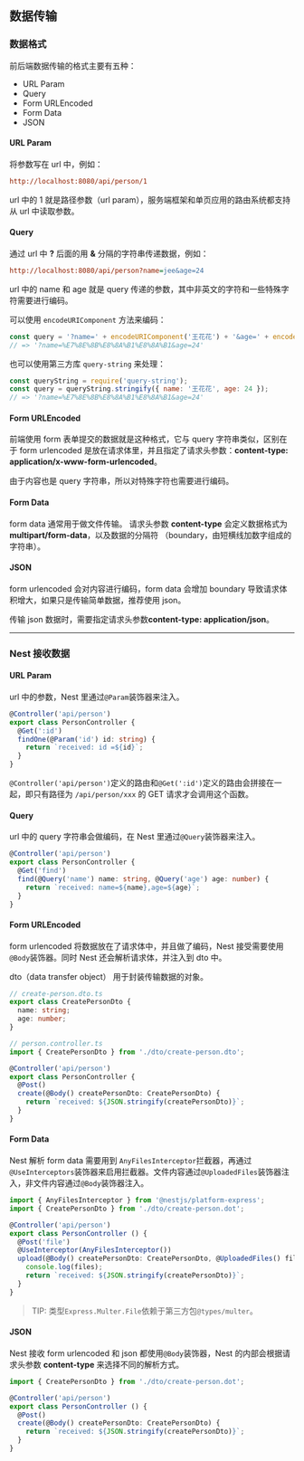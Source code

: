 ## 数据传输

### 数据格式

前后端数据传输的格式主要有五种：

- URL Param
- Query
- Form URLEncoded
- Form Data
- JSON

#### URL Param

将参数写在 url 中，例如：

```ini
http://localhost:8080/api/person/1
```

url 中的 1 就是路径参数（url param），服务端框架和单页应用的路由系统都支持从 url 中读取参数。

#### Query

通过 url 中 **?** 后面的用 **&** 分隔的字符串传递数据，例如：

```ini
http://localhost:8080/api/person?name=jee&age=24
```

url 中的 name 和 age 就是 query 传递的参数，其中非英文的字符和一些特殊字符需要进行编码。

可以使用 `encodeURIComponent` 方法来编码：

```javascript
const query = '?name=' + encodeURIComponent('王花花') + '&age=' + encodeURIComponent(24);
// => '?name=%E7%8E%8B%E8%8A%B1%E8%8A%B1&age=24'
```

也可以使用第三方库 `query-string` 来处理：

```javascript
const queryString = require('query-string');
const query = queryString.stringify({ name: '王花花', age: 24 });
// => '?name=%E7%8E%8B%E8%8A%B1%E8%8A%B1&age=24'
```

#### Form URLEncoded

前端使用 form 表单提交的数据就是这种格式，它与 query 字符串类似，区别在于 form urlencoded 是放在请求体里，并且指定了请求头参数：**content-type: application/x-www-form-urlencoded**。

由于内容也是 query 字符串，所以对特殊字符也需要进行编码。

#### Form Data

form data 通常用于做文件传输。 请求头参数 **content-type** 会定义数据格式为 **multipart/form-data**，以及数据的分隔符 （boundary，由短横线加数字组成的字符串）。

#### JSON

form urlencoded 会对内容进行编码，form data 会增加 boundary 导致请求体积增大，如果只是传输简单数据，推荐使用 json。

传输 json 数据时，需要指定请求头参数**content-type: application/json**。

---

### Nest 接收数据

#### URL Param

url 中的参数，Nest 里通过`@Param`装饰器来注入。

```typescript
@Controller('api/person')
export class PersonController {
  @Get(':id')
  findOne(@Param('id') id: string) {
    return `received: id =${id}`;
  }
}
```

`@Controller('api/person')`定义的路由和`@Get(':id')`定义的路由会拼接在一起，即只有路径为 `/api/person/xxx` 的 GET 请求才会调用这个函数。

#### Query

url 中的 query 字符串会做编码，在 Nest 里通过`@Query`装饰器来注入。

```typescript
@Controller('api/person')
export class PersonController {
  @Get('find')
  find(@Query('name') name: string, @Query('age') age: number) {
    return `received: name=${name},age=${age}`;
  }
}
```

#### Form URLEncoded

form urlencoded 将数据放在了请求体中，并且做了编码，Nest 接受需要使用`@Body`装饰器。同时 Nest 还会解析请求体，并注入到 dto 中。

dto（data transfer object） 用于封装传输数据的对象。

```typescript
// create-person.dto.ts
export class CreatePersonDto {
  name: string;
  age: number;
}

// person.controller.ts
import { CreatePersonDto } from './dto/create-person.dto';

@Controller('api/person')
export class PersonController {
  @Post()
  create(@Body() createPersonDto: CreatePersonDto) {
    return `received: ${JSON.stringify(createPersonDto)}`;
  }
}
```

#### Form Data

Nest 解析 form data 需要用到 `AnyFilesInterceptor`拦截器，再通过`@UseInterceptors`装饰器来启用拦截器。文件内容通过`@UploadedFiles`装饰器注入，非文件内容通过`@Body`装饰器注入。

```typescript
import { AnyFilesInterceptor } from '@nestjs/platform-express';
import { CreatePersonDto } from './dto/create-person.dot';

@Controller('api/person')
export class PersonController () {
  @Post('file')
  @UseInterceptor(AnyFilesInterceptor())
  upload(@Body() createPersonDto: CreatePersonDto, @UploadedFiles() files: Array<Express.Multer.File>) {
    console.log(files);
    return `received: ${JSON.stringify(createPersonDto)}`;
  }
}
```

> TIP: 类型`Express.Multer.File`依赖于第三方包`@types/multer`。

#### JSON

Nest 接收 form urlencoded 和 json 都使用`@Body`装饰器，Nest 的内部会根据请求头参数 **content-type** 来选择不同的解析方式。

```typescript
import { CreatePersonDto } from './dto/create-person.dot';

@Controller('api/person')
export class PersonController () {
  @Post()
  create(@Body() createPersonDto: CreatePersonDto) {
    return `received: ${JSON.stringify(createPersonDto)}`;
  }
}
```
